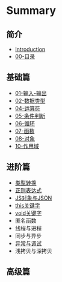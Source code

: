 # Summary

## 简介

* [Introduction](README.md)
* [00-目录](mu-lu.md)

## 基础篇

* [01-输入-输出](shu-ru-shu-chu.md)
* [02-数据类型](02shu-ju-lei-xing.md)
* [04-运算符](04yun-suan.md)
* [05-条件判断](05tiao-jian-pan-duan.md)
* [06-循环](06xun-huan.md)
* [07-函数](07han-shu.md)
* [08-对象](08dui-xiang.md)
* [10-作用域](10zuo-yong-yu.md)

## 进阶篇

* [类型转换](jin-jie-pian/lei-xing-zhuan-huan.md)
* [正则表达式](jin-jie-pian/zheng-ze-biao-da-shi.md)
* [JS对象与JSON](jin-jie-pian/jsdui-xiang-yu-json.md)
* [this关键字](jin-jie-pian/thisguan-jian-zi.md)
* [void关键字](jin-jie-pian/voidguan-jian-zi.md)
* 匿名函数
* 线程与进程
* 同步与异步
* [异常与调试](jin-jie-pian/yi-chang-yu-diao-shi.md)
* 浅拷贝与深拷贝

## 高级篇

